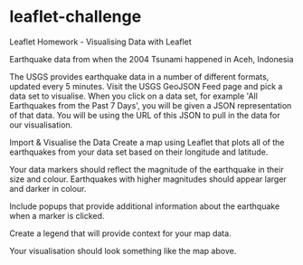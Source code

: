 # leaflet-challenge
Leaflet Homework - Visualising Data with Leaflet

Earthquake data from when the 2004 Tsunami happened in Aceh, Indonesia


The USGS provides earthquake data in a number of different formats, updated every 5 minutes. Visit the USGS GeoJSON Feed page and pick a data set to visualise. When you click on a data set, for example 'All Earthquakes from the Past 7 Days', you will be given a JSON representation of that data. You will be using the URL of this JSON to pull in the data for our visualisation.



Import & Visualise the Data
Create a map using Leaflet that plots all of the earthquakes from your data set based on their longitude and latitude.


Your data markers should reflect the magnitude of the earthquake in their size and colour. Earthquakes with higher magnitudes should appear larger and darker in colour.


Include popups that provide additional information about the earthquake when a marker is clicked.


Create a legend that will provide context for your map data.


Your visualisation should look something like the map above.
